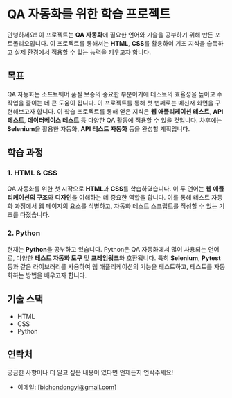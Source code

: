 # QA 자동화를 위한 학습 프로젝트

안녕하세요! 이 프로젝트는 **QA 자동화**에 필요한 언어와 기술을 공부하기 위해 만든 포트폴리오입니다.
이 프로젝트를 통해서는 **HTML**, **CSS**를 활용하여 기초 지식을 습득하고 실제 환경에서 적용할 수 있는 능력을 키우고자 합니다.

## 목표

QA 자동화는 소프트웨어 품질 보증의 중요한 부분이기에 테스트의 효율성을 높이고 수작업을 줄이는 데 큰 도움이 됩니다.
이 프로젝트를 통해 첫 번째로는 메신저 화면을 구현해보고자 합니다.
이 학습 프로젝트를 통해 얻은 지식은 **웹 애플리케이션 테스트**, **API 테스트**, **데이터베이스 테스트** 등 다양한 QA 활동에 적용할 수 있을 것입니다.
차후에는 **Selenium**을 활용한 자동화, **API 테스트 자동화** 등을 완성할 계획입니다.

## 학습 과정

### 1. HTML & CSS

QA 자동화를 위한 첫 시작으로 **HTML**과 **CSS**를 학습하였습니다. 이 두 언어는 **웹 애플리케이션의 구조**와 **디자인**을 이해하는 데 중요한 역할을 합니다.
이를 통해 테스트 자동화 과정에서 웹 페이지의 요소를 식별하고, 자동화 테스트 스크립트를 작성할 수 있는 기초를 다졌습니다.

### 2. Python

현재는 **Python**을 공부하고 있습니다. Python은 QA 자동화에서 많이 사용되는 언어로, 다양한 **테스트 자동화 도구** 및 **프레임워크**와 호환됩니다.
특히 **Selenium**, **Pytest** 등과 같은 라이브러리를 사용하여 웹 애플리케이션의 기능을 테스트하고, 테스트를 자동화하는 방법을 배우고자 합니다.

## 기술 스택

- HTML
- CSS
- Python

## 연락처

궁금한 사항이나 더 알고 싶은 내용이 있다면 언제든지 연락주세요!

- 이메일: [bichondongyi@gmail.com]
